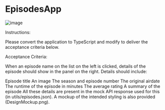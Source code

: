 # EpisodesApp

![image](https://github.com/rajuldixit/EpisodesApp/assets/17043105/0fdcbcf8-4487-49e9-ab48-acb991123223)

Instructions:

Please convert the application to TypeScript and modify to deliver the acceptance criteria below.

Acceptance Criteria:

When an episode name on the list on the left is clicked, details of the episode should show in the panel on the right.
Details should include:

Episode title
An image
The season and episode number
The original airdate
The runtime of the episode in minutes
The average rating
A summary of the episode
All these details are present in the mock API response used for this (in utils/episodes.json). A mockup of the intended styling is also provided (DesignMockup.png).
